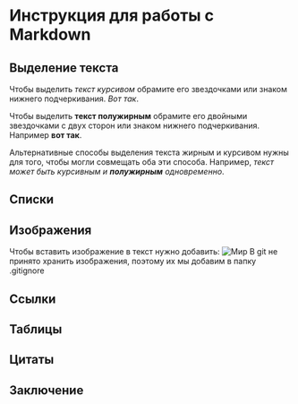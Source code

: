 # Инструкция для работы с Markdown
## Выделение текста
Чтобы выделить *текст курсивом* обрамите его звездочками или знаком нижнего подчеркивания. _Вот так_.

Чтобы выделить **текст полужирным** обрамите его двойными звездочками с двух сторон или знаком нижнего подчеркивания. Например __вот так__.

Альтернативные способы выделения текста жирным и курсивом нужны для того, чтобы могли совмещать оба эти способа. Например, _текст может быть курсивным и **полужирным** одновременно_. 
## Списки
## Изображения

Чтобы вставить изображение в текст нужно добавить:
![Мир](mir.jpg)
В git не принято хранить изображения, поэтому их мы добавим в папку .gitignore

## Ссылки
## Таблицы
## Цитаты
## Заключение
